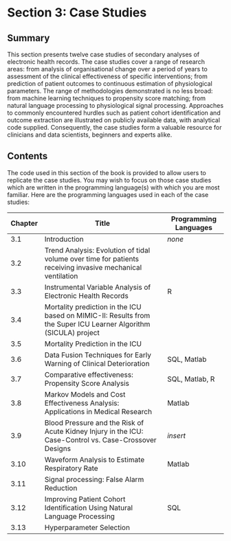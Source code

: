 # Section 3: Case Studies

## Summary

This section presents twelve case studies of secondary analyses of electronic health records. The case studies cover a range of research areas: from analysis of organisational change over a period of years to assessment of the clinical effectiveness of specific interventions; from prediction of patient outcomes to continuous estimation of physiological parameters. The range of methodologies demonstrated is no less broad: from machine learning techniques to propensity score matching; from natural language processing to physiological signal processing. Approaches to commonly encountered hurdles such as patient cohort identification and outcome extraction are illustrated on publicly available data, with analytical code supplied. Consequently, the case studies form a valuable resource for clinicians and data scientists, beginners and experts alike.

## Contents

The code used in this section of the book is provided to allow users to replicate the case studies. You may wish to focus on those case studies which are written in the programming language(s) with which you are most familiar. Here are the programming languages used in each of the case studies:

| Chapter | Title | Programming Languages |
|---|---|---|
| 3.1 | Introduction | *none* |
| 3.2 | Trend Analysis: Evolution of tidal volume over time for patients receiving invasive mechanical ventilation |   |
| 3.3 | Instrumental Variable Analysis of Electronic Health Records | R |
| 3.4 | Mortality prediction in the ICU based on MIMIC-II: Results from the Super ICU Learner Algorithm (SICULA) project |   |
| 3.5 | Mortality Prediction in the ICU |   |
| 3.6 | Data Fusion Techniques for Early Warning of Clinical Deterioration | SQL, Matlab |
| 3.7 | Comparative effectiveness: Propensity Score Analysis | SQL, Matlab, R |
| 3.8 | Markov Models and Cost Effectiveness Analysis: Applications in Medical Research | Matlab |
| 3.9 | Blood Pressure and the Risk of Acute Kidney Injury in the ICU: Case-Control vs. Case-Crossover Designs | *insert* |
| 3.10 | Waveform Analysis to Estimate Respiratory Rate | Matlab |
| 3.11 | Signal processing: False Alarm Reduction |   |
| 3.12 | Improving Patient Cohort Identification Using Natural Language Processing | SQL |
| 3.13 | Hyperparameter Selection |   |
